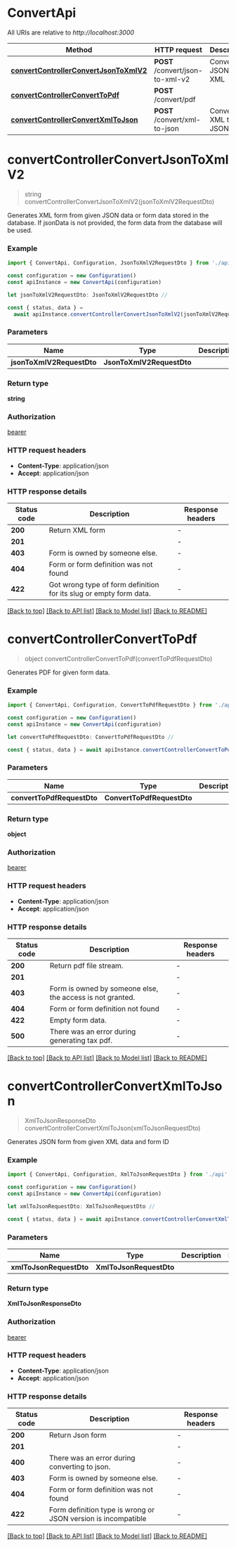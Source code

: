 # ConvertApi

All URIs are relative to _http://localhost:3000_

| Method                                                                          | HTTP request                     | Description         |
| ------------------------------------------------------------------------------- | -------------------------------- | ------------------- |
| [**convertControllerConvertJsonToXmlV2**](#convertcontrollerconvertjsontoxmlv2) | **POST** /convert/json-to-xml-v2 | Convert JSON to XML |
| [**convertControllerConvertToPdf**](#convertcontrollerconverttopdf)             | **POST** /convert/pdf            |                     |
| [**convertControllerConvertXmlToJson**](#convertcontrollerconvertxmltojson)     | **POST** /convert/xml-to-json    | Convert XML to JSON |

# **convertControllerConvertJsonToXmlV2**

> string convertControllerConvertJsonToXmlV2(jsonToXmlV2RequestDto)

Generates XML form from given JSON data or form data stored in the database. If jsonData is not provided, the form data from the database will be used.

### Example

```typescript
import { ConvertApi, Configuration, JsonToXmlV2RequestDto } from './api'

const configuration = new Configuration()
const apiInstance = new ConvertApi(configuration)

let jsonToXmlV2RequestDto: JsonToXmlV2RequestDto //

const { status, data } =
  await apiInstance.convertControllerConvertJsonToXmlV2(jsonToXmlV2RequestDto)
```

### Parameters

| Name                      | Type                      | Description | Notes |
| ------------------------- | ------------------------- | ----------- | ----- |
| **jsonToXmlV2RequestDto** | **JsonToXmlV2RequestDto** |             |       |

### Return type

**string**

### Authorization

[bearer](../README.md#bearer)

### HTTP request headers

- **Content-Type**: application/json
- **Accept**: application/json

### HTTP response details

| Status code | Description                                                        | Response headers |
| ----------- | ------------------------------------------------------------------ | ---------------- |
| **200**     | Return XML form                                                    | -                |
| **201**     |                                                                    | -                |
| **403**     | Form is owned by someone else.                                     | -                |
| **404**     | Form or form definition was not found                              | -                |
| **422**     | Got wrong type of form definition for its slug or empty form data. | -                |

[[Back to top]](#) [[Back to API list]](../README.md#documentation-for-api-endpoints) [[Back to Model list]](../README.md#documentation-for-models) [[Back to README]](../README.md)

# **convertControllerConvertToPdf**

> object convertControllerConvertToPdf(convertToPdfRequestDto)

Generates PDF for given form data.

### Example

```typescript
import { ConvertApi, Configuration, ConvertToPdfRequestDto } from './api'

const configuration = new Configuration()
const apiInstance = new ConvertApi(configuration)

let convertToPdfRequestDto: ConvertToPdfRequestDto //

const { status, data } = await apiInstance.convertControllerConvertToPdf(convertToPdfRequestDto)
```

### Parameters

| Name                       | Type                       | Description | Notes |
| -------------------------- | -------------------------- | ----------- | ----- |
| **convertToPdfRequestDto** | **ConvertToPdfRequestDto** |             |       |

### Return type

**object**

### Authorization

[bearer](../README.md#bearer)

### HTTP request headers

- **Content-Type**: application/json
- **Accept**: application/json

### HTTP response details

| Status code | Description                                               | Response headers |
| ----------- | --------------------------------------------------------- | ---------------- |
| **200**     | Return pdf file stream.                                   | -                |
| **201**     |                                                           | -                |
| **403**     | Form is owned by someone else, the access is not granted. | -                |
| **404**     | Form or form definition not found                         | -                |
| **422**     | Empty form data.                                          | -                |
| **500**     | There was an error during generating tax pdf.             | -                |

[[Back to top]](#) [[Back to API list]](../README.md#documentation-for-api-endpoints) [[Back to Model list]](../README.md#documentation-for-models) [[Back to README]](../README.md)

# **convertControllerConvertXmlToJson**

> XmlToJsonResponseDto convertControllerConvertXmlToJson(xmlToJsonRequestDto)

Generates JSON form from given XML data and form ID

### Example

```typescript
import { ConvertApi, Configuration, XmlToJsonRequestDto } from './api'

const configuration = new Configuration()
const apiInstance = new ConvertApi(configuration)

let xmlToJsonRequestDto: XmlToJsonRequestDto //

const { status, data } = await apiInstance.convertControllerConvertXmlToJson(xmlToJsonRequestDto)
```

### Parameters

| Name                    | Type                    | Description | Notes |
| ----------------------- | ----------------------- | ----------- | ----- |
| **xmlToJsonRequestDto** | **XmlToJsonRequestDto** |             |       |

### Return type

**XmlToJsonResponseDto**

### Authorization

[bearer](../README.md#bearer)

### HTTP request headers

- **Content-Type**: application/json
- **Accept**: application/json

### HTTP response details

| Status code | Description                                                   | Response headers |
| ----------- | ------------------------------------------------------------- | ---------------- |
| **200**     | Return Json form                                              | -                |
| **201**     |                                                               | -                |
| **400**     | There was an error during converting to json.                 | -                |
| **403**     | Form is owned by someone else.                                | -                |
| **404**     | Form or form definition was not found                         | -                |
| **422**     | Form definition type is wrong or JSON version is incompatible | -                |

[[Back to top]](#) [[Back to API list]](../README.md#documentation-for-api-endpoints) [[Back to Model list]](../README.md#documentation-for-models) [[Back to README]](../README.md)
